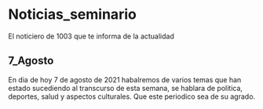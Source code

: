 # Noticias_seminario
El noticiero de 1003 que te informa de la actualidad

## 7_Agosto
En dia de hoy 7 de agosto de 2021 habalremos de varios temas que han estado sucediendo al transcurso de esta semana, se hablara de politica, deportes, salud y aspectos culturales.
Que este periodico sea de su agrado.